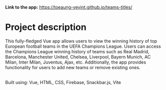 **Link to the app:** https://toeaung-yeyint.github.io/teams-titles/
<br/>

# Project description

This fully-fledged Vue app allows users to view the winning history of top European football teams in the UEFA Champions League. Users can access the Champions League winning history of teams such as Real Madrid, Barcelona, Manchester United, Chelsea, Liverpool, Bayern Munich, AC Milan, Inter Milan, Juventus, Ajax, etc. Additionally, the app provides functionality for users to add new teams or remove existing ones.

<br/>
Built using: Vue, HTML, CSS, Firebase, Snackbar.js, Vite

